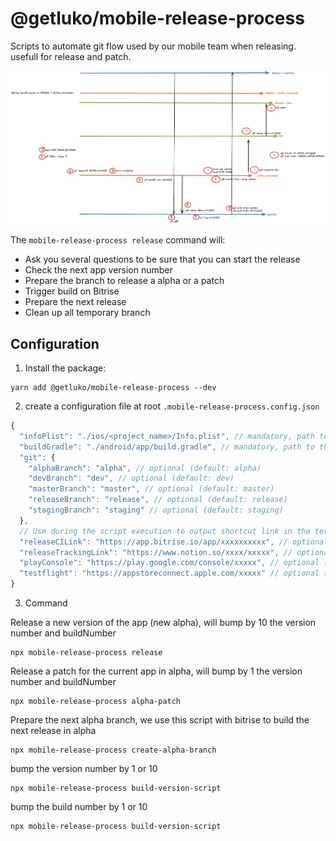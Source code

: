 # @getluko/mobile-release-process

Scripts to automate git flow used by our mobile team when releasing. usefull for release and patch.

<img src="./docs/git_flow.png" width="1000"  />

The `mobile-release-process release` command will:

- Ask you several questions to be sure that you can start the release
- Check the next app version number
- Prepare the branch to release a alpha or a patch
- Trigger build on Bitrise
- Prepare the next release
- Clean up all temporary branch

## Configuration

1. Install the package:

```
yarn add @getluko/mobile-release-process --dev
```

2. create a configuration file at root `.mobile-release-process.config.json`

```js
{
  "infoPlist": "./ios/<project_name>/Info.plist", // mandatory, path to the Info.plist file
  "buildGradle": "./android/app/build.gradle", // mandatory, path to the build.gradle file
  "git": {
    "alphaBranch": "alpha", // optional (default: alpha)
    "devBranch": "dev", // optional (default: dev)
    "masterBranch": "master", // optional (default: master)
    "releaseBranch": "release", // optional (default: release)
    "stagingBranch": "staging" // optional (default: staging)
  },
  // Use during the script execution to output shortcut link in the terminal
  "releaseCILink": "https://app.bitrise.io/app/xxxxxxxxxx", // optional (default: undefined)
  "releaseTrackingLink": "https://www.notion.so/xxxx/xxxxx", // optional (default: undefined)
  "playConsole": "https://play.google.com/console/xxxxx", // optional (default: undefined)
  "testflight": "https://appstoreconnect.apple.com/xxxxx" // optional (default: undefined)
}
```

3. Command

Release a new version of the app (new alpha), will bump by 10 the version number and buildNumber

```
npx mobile-release-process release
```

Release a patch for the current app in alpha, will bump by 1 the version number and buildNumber

```
npx mobile-release-process alpha-patch
```

Prepare the next alpha branch, we use this script with bitrise to build the next release in alpha

```
npx mobile-release-process create-alpha-branch
```

bump the version number by 1 or 10

```
npx mobile-release-process build-version-script
```

bump the build number by 1 or 10

```
npx mobile-release-process build-version-script
```
